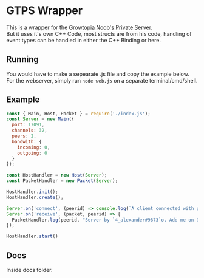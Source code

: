 # GTPS Wrapper
This is a wrapper for the [Growtopia Noob's Private Server](https://github.com/growtopianoobs/growtopiaserver).  
But it uses it's own C++ Code, most structs are from his code, handling of event types can be handled in either the C++ Binding or here.  

## Running
You would have to make a sepearate .js file and copy the example below.  
For the webserver, simply run `node web.js` on a separate terminal/cmd/shell.

## Example
```js
const { Main, Host, Packet } = require('./index.js');
const Server = new Main({
  port: 17091,
  channels: 32,
  peers: 2,
  bandwith: {
    incoming: 0,
    outgoing: 0
  }
});

const HostHandler = new Host(Server);
const PacketHandler = new Packet(Server);

HostHandler.init();
HostHandler.create();

Server.on('connect', (peerid) => console.log(`A client connected with peer ${peerid}`));
Server.on('receive', (packet, peerid) => {
  PacketHandler.log(peerid, "Server by `4_alexander#9673`o. Add me on Discord!", Server.createPacket())
});

HostHandler.start()
```

## Docs
Inside docs folder.